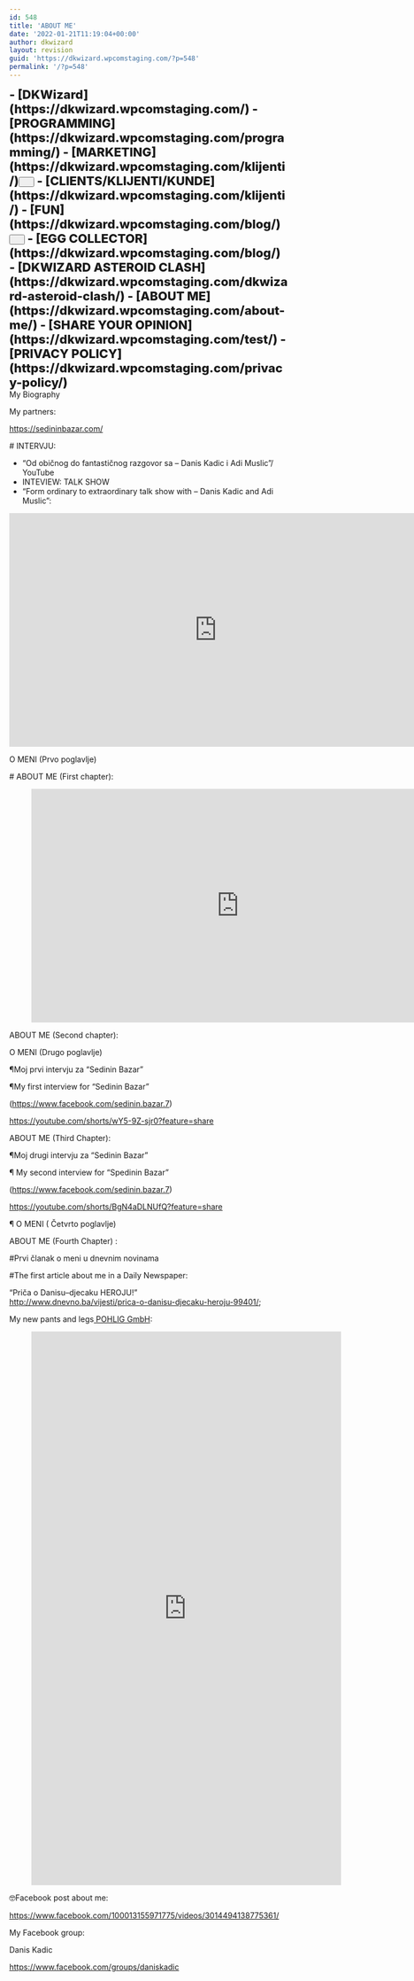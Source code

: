 ```yaml
---
id: 548
title: 'ABOUT ME'
date: '2022-01-21T11:19:04+00:00'
author: dkwizard
layout: revision
guid: 'https://dkwizard.wpcomstaging.com/?p=548'
permalink: '/?p=548'
---
```


<nav aria-label="Navigation 8 2" class="wp-container-277 wp-block-navigation" style="font-size: 22px; font-style:normal; font-weight:800;">- [<span class="wp-block-navigation-item__label">DKWizard</span>](https://dkwizard.wpcomstaging.com/)
- [<span class="wp-block-navigation-item__label">PROGRAMMING</span>](https://dkwizard.wpcomstaging.com/programming/)
- [MARKETING](https://dkwizard.wpcomstaging.com/klijenti/)<button aria-expanded="false" aria-label="MARKETING submenu" class="wp-block-navigation__submenu-icon wp-block-navigation-submenu__toggle"><svg aria-hidden="true" fill="none" focusable="false" height="12" viewbox="0 0 12 12" width="12" xmlns="http://www.w3.org/2000/svg"><path d="M1.50002 4L6.00002 8L10.5 4" stroke-width="1.5"></path></svg></button>
    - [<span class="wp-block-navigation-item__label">CLIENTS/KLIJENTI/KUNDE</span>](https://dkwizard.wpcomstaging.com/klijenti/)
- [FUN](https://dkwizard.wpcomstaging.com/blog/)<button aria-expanded="false" aria-label="FUN submenu" class="wp-block-navigation__submenu-icon wp-block-navigation-submenu__toggle"><svg aria-hidden="true" fill="none" focusable="false" height="12" viewbox="0 0 12 12" width="12" xmlns="http://www.w3.org/2000/svg"><path d="M1.50002 4L6.00002 8L10.5 4" stroke-width="1.5"></path></svg></button>
    - [<span class="wp-block-navigation-item__label">EGG COLLECTOR</span>](https://dkwizard.wpcomstaging.com/blog/)
    - [<span class="wp-block-navigation-item__label">DKWIZARD ASTEROID CLASH</span>](https://dkwizard.wpcomstaging.com/dkwizard-asteroid-clash/)
- [<span class="wp-block-navigation-item__label">ABOUT ME</span>](https://dkwizard.wpcomstaging.com/about-me/)
- [<span class="wp-block-navigation-item__label">SHARE YOUR OPINION</span>](https://dkwizard.wpcomstaging.com/test/)
- [<span class="wp-block-navigation-item__label">PRIVACY POLICY</span>](https://dkwizard.wpcomstaging.com/privacy-policy/)

</nav>My Biography

My partners:

<https://sedininbazar.com/>

\# INTERVJU:

- “Od običnog do fantastičnog razgovor sa – Danis Kadic i Adi Muslic”/ YouTube
- INTEVIEW: TALK SHOW
- “Form ordinary to extraordinary talk show with – Danis Kadic and Adi Muslic”:

 <span class="embed-youtube" style="text-align:center; display: block;"><iframe allowfullscreen="true" class="youtube-player" height="422" loading="lazy" sandbox="allow-scripts allow-same-origin allow-popups allow-presentation" src="https://www.youtube.com/embed/wb0WB2V5-4A?version=3&rel=1&showsearch=0&showinfo=1&iv_load_policy=1&fs=1&hl=en-GB&autohide=2&wmode=transparent" style="border:0;" width="750"></iframe></span>

O MENI (Prvo poglavlje)

\# ABOUT ME (First chapter):

<figure class="wp-block-embed is-type-video is-provider-youtube wp-block-embed-youtube wp-embed-aspect-16-9 wp-has-aspect-ratio"><div class="wp-block-embed__wrapper"><span class="embed-youtube" style="text-align:center; display: block;"><iframe allowfullscreen="true" class="youtube-player" height="422" loading="lazy" sandbox="allow-scripts allow-same-origin allow-popups allow-presentation" src="https://www.youtube.com/embed/AkEmyBaAbEs?version=3&rel=1&showsearch=0&showinfo=1&iv_load_policy=1&fs=1&hl=en-GB&autohide=2&wmode=transparent" style="border:0;" width="750"></iframe></span></div></figure>ABOUT ME (Second chapter):

O MENI (Drugo poglavlje)

¶Moj prvi intervju za “Sedinin Bazar”

 ¶My first interview for “Sedinin Bazar”

(<https://www.facebook.com/sedinin.bazar.7>)

<https://youtube.com/shorts/wY5-9Z-sjr0?feature=share>

ABOUT ME (Third Chapter):

¶Moj drugi intervju za “Sedinin Bazar”

¶ My second interview for “Spedinin Bazar”

(<https://www.facebook.com/sedinin.bazar.7>)

<https://youtube.com/shorts/BgN4aDLNUfQ?feature=share>

¶ O MENI ( Četvrto poglavlje)

 ABOUT ME (Fourth Chapter) :

\#Prvi članak o meni u dnevnim novinama

\#The first article about me in a Daily Newspaper:

“Priča o Danisu–djecaku HEROJU!”  
<http://www.dnevno.ba/vijesti/prica-o-danisu-djecaku-heroju-99401/>;

My new pants and legs[ POHLIG GmbH](https://www.pohlig.net/de):

<figure class="wp-block-video wp-block-embed is-type-video is-provider-videopress"><div class="wp-block-embed__wrapper"><iframe allowfullscreen="" aria-label="VideoPress Video Player" data-resize-to-parent="true" frameborder="0" height="1000" src="https://videopress.com/embed/P8Ls4jnf?cover=1&preloadContent=metadata&hd=1" title="VideoPress Video Player" width="560"></iframe><script src="https://v0.wordpress.com/js/next/videopress-iframe.js?m=1633526814"></script></div></figure>🤓Facebook post about me:

<https://www.facebook.com/100013155971775/videos/3014494138775361/>

My Facebook group:

Danis Kadic

<https://www.facebook.com/groups/daniskadic>
